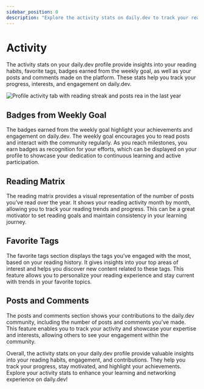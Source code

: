 ```yaml
---
sidebar_position: 0
description: "Explore the activity stats on daily.dev to track your reading habits, favorite tags, earned badges, posts, and comments. Gain insights into your engagement and progress."
---
```


# Activity

The activity stats on your daily.dev profile provide insights into your reading habits, favorite tags, badges earned from the weekly goal, as well as your posts and comments made on the platform. These stats help you track your progress, interests, and engagement on daily.dev.

![Profile activity tab with reading streak and posts rea in the last year](https://github.com/user-attachments/assets/b414b6da-a901-4f1a-af7b-4c27782e7964)


## Badges from Weekly Goal

The badges earned from the weekly goal highlight your achievements and engagement on daily.dev. The weekly goal encourages you to read posts and interact with the community regularly. As you reach milestones, you earn badges as recognition for your efforts, which can be displayed on your profile to showcase your dedication to continuous learning and active participation.

## Reading Matrix

The reading matrix provides a visual representation of the number of posts you’ve read over the year. It shows your reading activity month by month, allowing you to track your reading trends and progress. This can be a great motivator to set reading goals and maintain consistency in your learning journey.

## Favorite Tags

The favorite tags section displays the tags you’ve engaged with the most, based on your reading history. It gives insights into your top areas of interest and helps you discover new content related to these tags. This feature allows you to personalize your reading experience and stay current with trends in your favorite topics.

## Posts and Comments

The posts and comments section shows your contributions to the daily.dev community, including the number of posts and comments you’ve made. This feature enables you to track your activity and showcase your expertise and interests, allowing others to see your engagement within the community.

Overall, the activity stats on your daily.dev profile provide valuable insights into your reading habits, engagement, and contributions. They help you track your progress, stay motivated, and highlight your achievements. Explore your activity stats to enhance your learning and networking experience on daily.dev!
